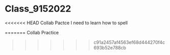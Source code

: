 
# Class_9152022
<<<<<<< HEAD
Collab Pactce
I need to learn how to spell

=======
Collab Practice
>>>>>>> c91a2457af4563ef68d444270f4c693b52e788cb
